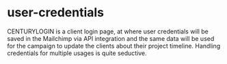 # user-credentials
CENTURYLOGIN is a client login page, at where user credentials will be saved in the Mailchimp via API integration and the same data will be used for the campaign to update the clients about their project timeline. Handling credentials for multiple usages is quite seductive.
